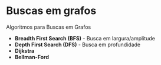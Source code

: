 # Buscas em grafos

Algoritmos para Buscas em Grafos

* **Breadth First Search (BFS)** - Busca em largura/amplitude
* **Depth First Search (DFS)** - Busca em profundidade
* **Dijkstra**
* **Bellman-Ford**